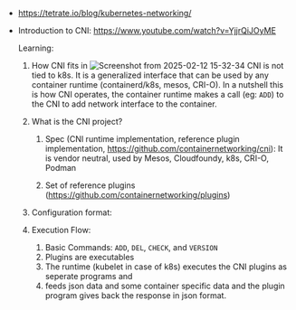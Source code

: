 - https://tetrate.io/blog/kubernetes-networking/
- Introduction to CNI: https://www.youtube.com/watch?v=YjjrQiJOyME
  
  Learning:
  1. How CNI fits in
  ![Screenshot from 2025-02-12 15-32-34](https://github.com/user-attachments/assets/b0ce6b8a-6df9-4d43-beec-971158609e18)
  CNI is not tied to k8s. It is a generalized interface that can be used by any container runtime (containerd/k8s, mesos, CRI-O).
  In a nutshell this is how CNI operates, the container runtime makes a call (eg: `ADD`) to the CNI to add network interface to the container.
  2. What is the CNI project?
     1. Spec (CNI runtime implementation, reference plugin implementation, https://github.com/containernetworking/cni):
       It is vendor neutral, used by Mesos, Cloudfoundy, k8s, CRI-O, Podman
       
     2. Set of reference plugins (https://github.com/containernetworking/plugins)
  3. Configuration format:
  4. Execution Flow:
     
     1. Basic Commands: `ADD`, `DEL`, `CHECK`, and `VERSION`
     2. Plugins are executables
     3. The runtime (kubelet in case of k8s) executes the CNI plugins as seperate programs and
     4. feeds json data and some container specific data and the plugin program gives back the response in json format.
     
     
     
  

  

